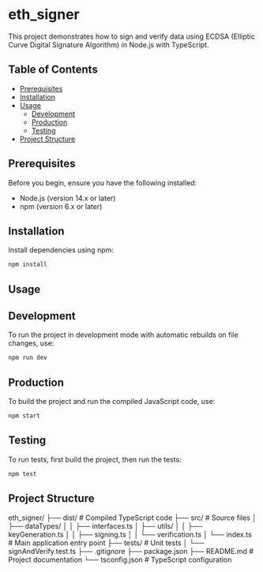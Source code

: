 # eth_signer

This project demonstrates how to sign and verify data using ECDSA (Elliptic Curve Digital Signature Algorithm) in Node.js with TypeScript.

## Table of Contents

- [Prerequisites](#prerequisites)
- [Installation](#installation)
- [Usage](#usage)
  - [Development](#development)
  - [Production](#production)
  - [Testing](#testing)
- [Project Structure](#project-structure)

## Prerequisites

Before you begin, ensure you have the following installed:

- Node.js (version 14.x or later)
- npm (version 6.x or later)

## Installation

Install dependencies using npm:

```bash
npm install
```

## Usage
## Development

To run the project in development mode with automatic rebuilds on file changes, use:
```bash
npm run dev
```

## Production

To build the project and run the compiled JavaScript code, use:

```bash
npm start
```

## Testing

To run tests, first build the project, then run the tests:

```bash
npm test
```

## Project Structure

eth_signer/
├── dist/              # Compiled TypeScript code
├── src/               # Source files
│   ├── dataTypes/
│   │   ├── interfaces.ts
│   ├── utils/
│   │   ├── keyGeneration.ts
│   │   ├── signing.ts
│   │   └── verification.ts
│   └── index.ts       # Main application entry point
├── tests/             # Unit tests
│   └── signAndVerify.test.ts
├── .gitignore
├── package.json
├── README.md          # Project documentation
└── tsconfig.json      # TypeScript configuration
 

